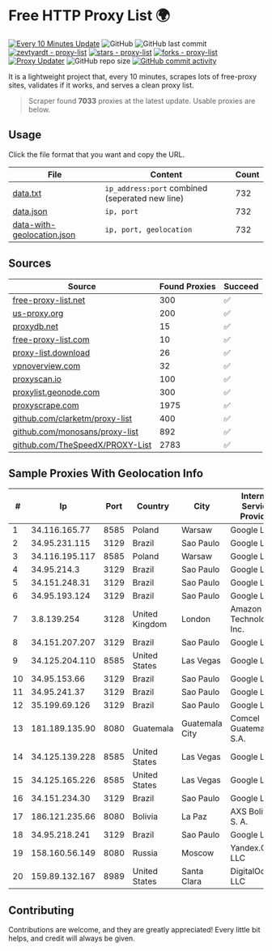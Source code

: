 
# Free HTTP Proxy List 🌍

[![Every 10 Minutes Update](https://github.com/mertguvencli/http-proxy-list/actions/workflows/main.yml/badge.svg?branch=main)](https://github.com/mertguvencli/http-proxy-list/actions/workflows/main.yml)
![GitHub](https://img.shields.io/github/license/mertguvencli/http-proxy-list)
![GitHub last commit](https://img.shields.io/github/last-commit/mertguvencli/http-proxy-list)
[![zevtyardt - proxy-list](https://img.shields.io/static/v1?label=zevtyardt&message=proxy-list&color=blue&logo=github)](https://github.com/zevtyardt/proxy-list "Go to GitHub repo")
[![stars - proxy-list](https://img.shields.io/github/stars/zevtyardt/proxy-list?style=social)](https://github.com/zevtyardt/proxy-list)
[![forks - proxy-list](https://img.shields.io/github/forks/zevtyardt/proxy-list?style=social)](https://github.com/zevtyardt/proxy-list)
[![Proxy Updater](https://github.com/zevtyardt/proxy-list/workflows/Proxy%20Updater/badge.svg)](https://github.com/zevtyardt/proxy-list/actions?query=workflow:"Proxy+Updater")
![GitHub repo size](https://img.shields.io/github/repo-size/zevtyardt/proxy-list)
[![GitHub commit activity](https://img.shields.io/github/commit-activity/m/zevtyardt/proxy-list?logo=commits)](https://github.com/zevtyardt/proxy-list/commits/main)

It is a lightweight project that, every 10 minutes, scrapes lots of free-proxy sites, validates if it works, and serves a clean proxy list.

> Scraper found **7033** proxies at the latest update. Usable proxies are below.

## Usage

Click the file format that you want and copy the URL.

|File|Content|Count|
|----|-------|-----|
|[data.txt](https://raw.githubusercontent.com/mertguvencli/http-proxy-list/main/proxy-list/data.txt)|`ip_address:port` combined (seperated new line)|732|
|[data.json](https://raw.githubusercontent.com/mertguvencli/http-proxy-list/main/proxy-list/data.json)|`ip, port`|732|
|[data-with-geolocation.json](https://raw.githubusercontent.com/mertguvencli/http-proxy-list/main/proxy-list/data-with-geolocation.json)|`ip, port, geolocation`|732|

## Sources

|Source|Found Proxies|Succeed|
|------|-------------|-------|
|[free-proxy-list.net](https://free-proxy-list.net)|300|✅|
|[us-proxy.org](https://www.us-proxy.org)|200|✅|
|[proxydb.net](http://proxydb.net)|15|✅|
|[free-proxy-list.com](https://free-proxy-list.com/?page=&port=&type%5B%5D=http&type%5B%5D=https&up_time=0&search=Search)|10|✅|
|[proxy-list.download](https://www.proxy-list.download/HTTP)|26|✅|
|[vpnoverview.com](https://vpnoverview.com/privacy/anonymous-browsing/free-proxy-servers)|32|✅|
|[proxyscan.io](https://www.proxyscan.io)|100|✅|
|[proxylist.geonode.com](https://proxylist.geonode.com/api/proxy-list?limit=300&page=1&sort_by=lastChecked&sort_type=desc&protocols=http,https)|300|✅|
|[proxyscrape.com](https://api.proxyscrape.com/v2/?request=displayproxies&protocol=http&timeout=10000&country=all&ssl=all&anonymity=all)|1975|✅|
|[github.com/clarketm/proxy-list](https://raw.githubusercontent.com/clarketm/proxy-list/master/proxy-list-raw.txt)|400|✅|
|[github.com/monosans/proxy-list](https://raw.githubusercontent.com/monosans/proxy-list/main/proxies/http.txt)|892|✅|
|[github.com/TheSpeedX/PROXY-List](https://raw.githubusercontent.com/TheSpeedX/PROXY-List/master/http.txt)|2783|✅|


## Sample Proxies With Geolocation Info

|#|Ip|Port|Country|City|Internet Service Provider|
|-|--|----|-------|----|-------------------------|
|1|34.116.165.77|8585|Poland|Warsaw|Google LLC|
|2|34.95.231.115|3129|Brazil|Sao Paulo|Google LLC|
|3|34.116.195.117|8585|Poland|Warsaw|Google LLC|
|4|34.95.214.3|3129|Brazil|Sao Paulo|Google LLC|
|5|34.151.248.31|3129|Brazil|Sao Paulo|Google LLC|
|6|34.95.193.124|3129|Brazil|Sao Paulo|Google LLC|
|7|3.8.139.254|3128|United Kingdom|London|Amazon Technologies Inc.|
|8|34.151.207.207|3129|Brazil|Sao Paulo|Google LLC|
|9|34.125.204.110|8585|United States|Las Vegas|Google LLC|
|10|34.95.153.66|3129|Brazil|Sao Paulo|Google LLC|
|11|34.95.241.37|3129|Brazil|Sao Paulo|Google LLC|
|12|35.199.69.126|3129|Brazil|Sao Paulo|Google LLC|
|13|181.189.135.90|8080|Guatemala|Guatemala City|Comcel Guatemala S.A.|
|14|34.125.139.228|8585|United States|Las Vegas|Google LLC|
|15|34.125.165.226|8585|United States|Las Vegas|Google LLC|
|16|34.151.234.30|3129|Brazil|Sao Paulo|Google LLC|
|17|186.121.235.66|8080|Bolivia|La Paz|AXS Bolivia S. A.|
|18|34.95.218.241|3129|Brazil|Sao Paulo|Google LLC|
|19|158.160.56.149|8080|Russia|Moscow|Yandex.Cloud LLC|
|20|159.89.132.167|8989|United States|Santa Clara|DigitalOcean, LLC|



## Contributing

Contributions are welcome, and they are greatly appreciated! Every
little bit helps, and credit will always be given.

